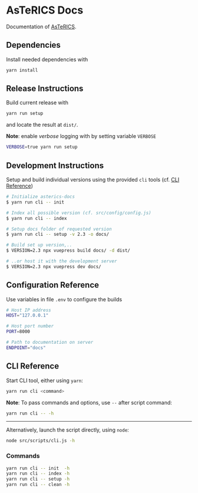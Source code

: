# AsTeRICS Docs

Documentation of [AsTeRICS](https://github.com/asterics/AsTeRICS.git).


## Dependencies

Install needed dependencies with

```bash
yarn install
```

## Release Instructions

Build current release with

```bash
yarn run setup
```

and locate the result at  `dist/`.

**Note**: enable _verbose_ logging with by setting variable `VERBOSE`

```bash
VERBOSE=true yarn run setup
```

## Development Instructions

Setup and build individual versions using the provided `cli` tools (cf. [CLI Reference](#CLI-Reference))

```bash
# Initialize asterics-docs
$ yarn run cli -- init

# Index all possible version (cf. src/config/config.js)
$ yarn run cli -- index

# Setup docs folder of requested version
$ yarn run cli -- setup -v 2.3 -o docs/

# Build set up version,..
$ VERSION=2.3 npx vuepress build docs/ -d dist/

# ..or host it with the development server
$ VERSION=2.3 npx vuepress dev docs/
```

## Configuration Reference

Use variables in file `.env` to configure the builds

```bash
# Host IP address
HOST="127.0.0.1"

# Host port number
PORT=8000

# Path to documentation on server
ENDPOINT="docs"
```

## CLI Reference

Start CLI tool, either using `yarn`:

```bash
yarn run cli <command>
```

**Note**: To pass commands and options, use `--` after script command:

```bash
yarn run cli -- -h
```

---

Alternatively, launch the script directly, using `node`:

```bash
node src/scripts/cli.js -h
```

### Commands

```bash
yarn run cli -- init  -h
yarn run cli -- index -h
yarn run cli -- setup -h
yarn run cli -- clean -h
```
